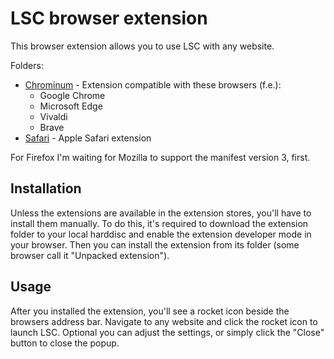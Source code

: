 # LSC browser extension

This browser extension allows you to use LSC with any website.

Folders:

- [Chrominum](chrome/) - Extension compatible with these browsers (f.e.):
	- Google Chrome
	- Microsoft Edge
	- Vivaldi
	- Brave
- [Safari](safari/) - Apple Safari extension

For Firefox I'm waiting for Mozilla to support the manifest version 3, first.

## Installation

Unless the extensions are available in the extension stores, you'll have to install them manually. To do this, it's required to download the extension folder to your local harddisc and enable the extension developer mode in your browser. Then you can install the extension from its folder (some browser call it "Unpacked extension").

## Usage

After you installed the extension, you'll see a rocket icon beside the browsers address bar. Navigate to any website and click the rocket icon to launch LSC. Optional you can adjust the settings, or simply click the "Close" button to close the popup.

